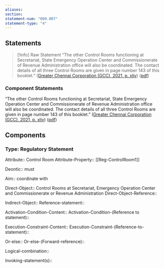 ```yaml
---
aliases: 
section: 
statement-num: "009.007"
statement-type: "4"
---
```

## Statements 
> [!info] Raw Statement
> “The other Control Rooms functioning at Secretariat, State Emergency Operation Center and Commissionerate of Revenue Administration office will also be coordinated. The contact details of all three Control Rooms are given in page number 143 of this booklet.” ([Greater Chennai Corporation (GCC), 2021, p. xliv](zotero://select/library/items/AZZSXLC8)) ([pdf](zotero://open-pdf/library/items/ZWDYK52D?page=44&annotation=I5FGQKNA)) 
> 

### Component Statements
“The other Control Rooms functioning at Secretariat, State Emergency Operation Center and Commissionerate of Revenue Administration office will also be coordinated. The contact details of all three Control Rooms are given in page number 143 of this booklet.” ([Greater Chennai Corporation (GCC), 2021, p. xliv](zotero://select/library/items/AZZSXLC8)) ([pdf](zotero://open-pdf/library/items/ZWDYK52D?page=44&annotation=I5FGQKNA)) 
## Components
### Type: Regulatory Statement
Attribute:: Control Room
Attribute-Property:: [[Reg-ControlRoom1]]

Deontic:: must

Aim:: coordinate with

Direct-Object:: Control Rooms at Secretariat, Emergency Operation Center and Commissionerate or Revenue Administration 
Direct-Object-Reference:: 

Indirect-Object::
	Reference-statement::

Activation-Condition-Content::
	Activation-Condition-(Reference to statement)::

Execution-Constraint-Content::
	Execution-Constraint-(Reference-to-statement)::

Or-else::
	Or-else-(Forward-reference)::

Logical-combination::

Invoking-statement(s)::